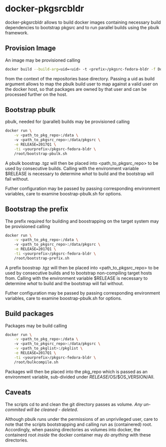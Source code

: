 # docker-pkgsrcbldr

docker-pkgsrcbldr allows to build docker images containing necessary build
dependencies to bootstrap pkgsrc and to run parallel builds using the pbulk
framework.

## Provision Image

An image may be provisioned calling
```bash
docker build --build-arg=uid=<uid> -t <prefix>/pkgsrc-fedora-bldr -f Dockerfile.fedora .
```
from the context of the repositories base directory. Passing a uid as build
argument allows to map the pbulk build user to map against a valid user on the
docker host, so that packages are owned by that user and can be processed
further on the host.

## Bootstrap pbulk

pbulk, needed for (parallel) builds may be provisioned calling
```bash
docker run \
    -v <path_to_pkg_repo>:/data \ 
    -v <path_to_pkgsrc_repo>:/data/pkgsrc \
    -e RELEASE=2017Q1 \
    -ti <yourprefix>/pkgsrc-fedora-bldr \
    /root/bootstrap-pbulk.sh
```
A pbulk boostrap .tgz will then be placed into <path_to_pkgsrc_repo> to be
used by consecutive builds. Calling with the environment variable $RELEASE is
necessary to determine _what_ to build and the bootstrap will fail without.

Futher configuration may be passed by passing corresponding environment
variables, care to examine boostrap-pbulk.sh for options.

## Bootstrap the prefix

The prefix required for building and boostrapping on the target system may be
provisioned calling
```bash
docker run \
    -v <path_to_pkg_repo>:/data \ 
    -v <path_to_pkgsrc_repo>:/data/pkgsrc \
    -e RELEASE=2017Q1 \
    -ti <yourprefix>/pkgsrc-fedora-bldr \
    /root/bootstrap-prefix.sh
```
A prefix boostrap .tgz will then be placed into <path_to_pkgsrc_repo> to be
used by consecutive builds and to bootstrap non-compiling target hosts from.
Calling with the environment variable $RELEASE is necessary to determine
_what_ to build and the bootstrap will fail without.

Futher configuration may be passed by passing corresponding environment
variables, care to examine boostrap-pbulk.sh for options.

## Build packages

Packages may be build calling
```bash
docker run \
    -v <path_to_pkg_repo>:/data \ 
    -v <path_to_pkgsrc_repo>:/data/pkgsrc \
    -v <path_to_pkglist>:/pkglist \
    -e RELEASE=2017Q1 \
    -ti <yourprefix>/pkgsrc-fedora-bldr \
    /root/bulkcompile.sh
```
Packages will then be placed into the pkg_repo which is passed as an
environment variable, sub-divided under $RELEASE/$OS/$OS_VERSION/All.

## Caveats

The scripts cd to and clean the git directory passes as volume. *Any
un-commited will be cleaned - deleted*.

Although pbulk runs under the permissions of an unprivileged user, care to
note that the scripts bootstrapping and calling run as (containered) root.
Accordingly, when passing directories as volumes into docker, the containerd
root _inside_ the docker container may _do anything_ with these directories.
